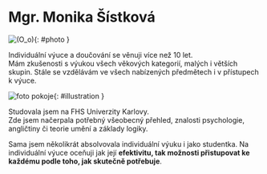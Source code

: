 [//]: # (##NAME## index)
[//]: # (##MENUITEM## O mně)
[//]: # (##DESCRIPTION## angličtina, hra na piano, doučování)
[//]: # (##QUOTE## quotes-index)

# Mgr. Monika Šístková

![(O_o)](/images/lektorkavpraze-photo.png){: #photo }

Individuální výuce a&nbsp;doučování se věnuji více než 10 let.  
Mám zkušenosti s&nbsp;výukou všech věkových kategorií, malých i&nbsp;větších skupin. Stále se vzdělávám ve všech nabízených předmětech i&nbsp;v&nbsp;přístupech k&nbsp;výuce.

![foto pokoje](/images/lektorkavpraze-room.jpg){: #illustration }

Studovala jsem na FHS Univerzity Karlovy.  
Zde jsem načerpala potřebný všeobecný přehled, znalosti psychologie, angličtiny či teorie umění a&nbsp;základy logiky.

Sama jsem několikrát absolvovala individuální výuku i&nbsp;jako studentka. Na individuální výuce oceňuji jak její **efektivitu, tak možnosti přistupovat ke každému podle toho, jak skutečně potřebuje**.
